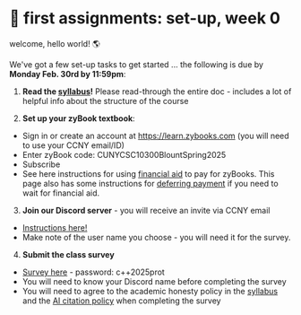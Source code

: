 # 🤖 first assignments: set-up, week 0 

welcome, hello world! 🌎 

We've got a few set-up tasks to get started ... the following is due by **Monday Feb. 30rd by 11:59pm**:

1. **Read the [syllabus](https://github.com/mab253/cpp_spring25/blob/main/README.md)!** Please read-through the entire doc - includes a lot of helpful info about the structure of the course

2. **Set up your zyBook textbook**:
- Sign in or create an account at https://learn.zybooks.com (you will need to use your CCNY email/ID)
- Enter zyBook code: CUNYCSC10300BlountSpring2025
- Subscribe
- See here instructions for using [financial aid](https://zybooks.zendesk.com/hc/en-us/articles/1260801584850-Payment-Cost-financial-aid-refunds-discounts-and-more#h_01EWPM7ZS4GFDWCDFF4TXPCDFV) to pay for zyBooks. This page also has some instructions for [deferring payment](https://support.zybooks.com/hc/en-us/articles/360007439574-Does-zyBooks-offer-temporary-subscriptions) if you need to wait for financial aid. 

3. **Join our Discord server** - you will receive an invite via CCNY email
- [Instructions here!](https://github.com/mab253/cpp_spring25/blob/main/discord.md)
- Make note of the user name you choose - you will need it for the survey.

4. **Submit the class survey**
- [Survey here](https://airtable.com/appBFOjXtaSO2vVV5/shr5plqjFgZ3Oqe9A) - password: c++2025prot
- You will need to know your Discord name before completing the survey
- You will need to agree to the academic honesty policy in the [syllabus](https://github.com/mab253/cpp_spring25/blob/main/README.md) and the [AI citation policy](https://github.com/mab253/cpp_spring25/blob/main/ai-citations.md) when completing the survey


